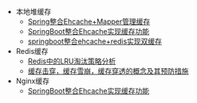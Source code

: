 <!-- docs/_sidebar.md -->
- 本地堆缓存
  - [Spring整合Ehcache+Mapper管理缓存](/缓存/服务本地堆缓存/doc/Spring整合Ehcache+Mapper管理缓存.md)
  - [SpringBoot整合Ehcache实现缓存功能](/缓存/服务本地堆缓存/doc/SpringBoot整合Ehcache实现缓存功能.md)
  - [springboot整合ehcache+redis实现双缓存](/缓存/服务本地堆缓存/doc/springboot整合ehcache+redis实现双缓存.md)
- Redis缓存
  - [Redis中的LRU淘汰策略分析](/缓存/Redis分布式缓存/doc/Redis中的LRU淘汰策略分析.md)
  - [缓存击穿，缓存雪崩，缓存穿透的概念及其预防措施](/缓存/Redis分布式缓存/doc/缓存击穿，缓存雪崩，缓存穿透的概念及其预防措施.md)
- Nginx缓存 
  - [SpringBoot整合Ehcache实现缓存功能](/缓存/Nginx缓存/doc/555.md)
